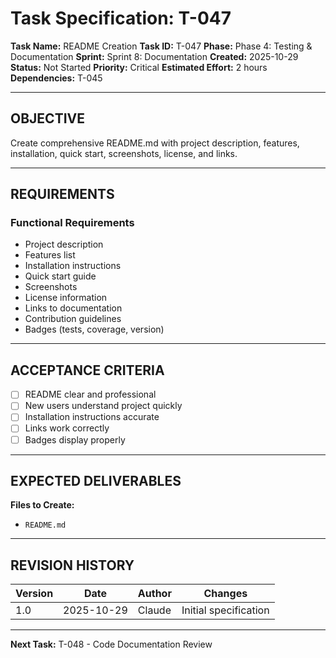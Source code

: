 # Task Specification: T-047

**Task Name:** README Creation
**Task ID:** T-047
**Phase:** Phase 4: Testing & Documentation
**Sprint:** Sprint 8: Documentation
**Created:** 2025-10-29
**Status:** Not Started
**Priority:** Critical
**Estimated Effort:** 2 hours
**Dependencies:** T-045

---

## OBJECTIVE

Create comprehensive README.md with project description, features, installation, quick start, screenshots, license, and links.

---

## REQUIREMENTS

### Functional Requirements
- Project description
- Features list
- Installation instructions
- Quick start guide
- Screenshots
- License information
- Links to documentation
- Contribution guidelines
- Badges (tests, coverage, version)

---

## ACCEPTANCE CRITERIA

- [ ] README clear and professional
- [ ] New users understand project quickly
- [ ] Installation instructions accurate
- [ ] Links work correctly
- [ ] Badges display properly

---

## EXPECTED DELIVERABLES

**Files to Create:**
- `README.md`

---

## REVISION HISTORY

| Version | Date       | Author | Changes                    |
|---------|------------|--------|-----------------------------|
| 1.0     | 2025-10-29 | Claude | Initial specification       |

---

**Next Task:** T-048 - Code Documentation Review
